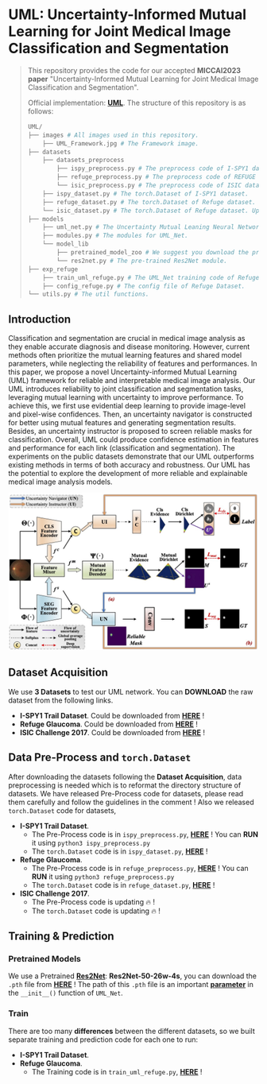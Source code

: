 # UML: Uncertainty-Informed Mutual Learning for Joint Medical Image Classification and Segmentation

> This repository provides the code for our accepted **MICCAI2023 paper** "Uncertainty-Informed Mutual Learning for
> Joint Medical Image Classification and Segmentation". 
> 
> Official implementation: [**UML**](https://link.springer.com/chapter/10.1007/978-3-031-43901-8_4). The structure of this repository is as follows:
> 
>```python
> UML/
> ├── images # All images used in this repository.
>     ├── UML_Framework.jpg # The Framework image.
> ├── datasets
>     ├── datasets_preprocess
>         ├── ispy_preprocess.py # The preprocess code of I-SPY1 dataset.
>         ├── refuge_preprocess.py # The preprocess code of REFUGE Glaucoma dataset.
>         └── isic_preprocess.py # The preprocess code of ISIC dataset. Updating 🔥.
>     ├── ispy_dataset.py # The torch.Dataset of I-SPY1 dataset.
>     ├── refuge_dataset.py # The torch.Dataset of Refuge dataset.
>     └── isic_dataset.py # The torch.Dataset of Refuge dataset. Updating 🔥.
> ├── models
>     ├── uml_net.py # The Uncertainty Mutual Leaning Neural Network.
>     ├── modules.py # The modules for UML_Net.
>     └── model_lib 
>         ├── pretrained_model_zoo # We suggest you download the pretrained model to this path.
>         └── res2net.py # The pre-trained Res2Net module.
> ├── exp_refuge 
>     ├── train_uml_refuge.py # The UML_Net training code of Refuge Dataset.
>     ├── config_refuge.py # The config file of Refuge Dataset.
> └── utils.py # The util functions.
> ```



## Introduction

Classification and segmentation are crucial in medical image analysis as they enable accurate diagnosis and disease
monitoring. However, current methods often prioritize the mutual learning features and shared model parameters, while
neglecting the reliability of features and performances. In this paper, we propose a novel Uncertainty-informed Mutual
Learning (UML) framework for reliable and interpretable medical image analysis. Our UML introduces reliability to joint
classification and segmentation tasks, leveraging mutual learning with uncertainty to improve performance. To achieve
this, we first use evidential deep learning to provide image-level and pixel-wise confidences. Then, an uncertainty
navigator is constructed for better using mutual features and generating segmentation results. Besides, an uncertainty
instructor is proposed to screen reliable masks for classification. Overall, UML could produce confidence estimation in
features and performance for each link (classification and segmentation). The experiments on the public datasets
demonstrate that our UML outperforms existing methods in terms of both accuracy and robustness. Our UML has the
potential to explore the development of more reliable and explainable medical image analysis models.

<img src="./images/UML_Framework.jpg" alt="UML_Framework " style="zoom:60%;" />



## Dataset Acquisition

We use **3 Datasets** to test our UML network. You can **DOWNLOAD** the raw dataset from the following links. 

- **I-SPY1 Trail Dataset**. Could be downloaded from [**HERE**](https://www.kaggle.com/datasets/saarthakkapse/ispy1-trail-dataset) ! 
- **Refuge Glaucoma**. Could be downloaded from [**HERE**](https://pan.baidu.com/s/1DE8a3UgwGJY85bsr4U7tdw?pwd=2023) ! 
- **ISIC Challenge 2017**. Could be downloaded from [**HERE**](https://challenge.isic-archive.com/data/#2017) ! 



## Data Pre-Process and `torch.Dataset`

After downloading the datasets following the **Dataset Acquisition**, data preprocessing is needed which is to reformat the directory structure  of datasets. We have released Pre-Process code for datasets, please read them carefully and follow the guidelines in the comment ! Also we released `torch.Dataset` code for datasets,

- **I-SPY1 Trail Dataset**. 
  - The Pre-Process code is in `ispy_preprocess.py`, [**HERE**](https://github.com/KarryRen/UML/blob/main/dataset/dataset_preprocess/ispy_preprocess.py) ! You can **RUN** it using `python3 ispy_preprocess.py`
  - The  `torch.Dataset` code is in `ispy_dataset.py`, [**HERE**](https://github.com/KarryRen/UML/blob/main/dataset/ispy_dataset.py) ! 
- **Refuge Glaucoma**. 
  - The Pre-Process code is in `refuge_preprocess.py`, [**HERE**](https://github.com/KarryRen/UML/blob/main/dataset/dataset_preprocess/refuge_preprocess.py) ! You can **RUN** it using `python3 refuge_preprocess.py`
  - The  `torch.Dataset` code is in `refuge_dataset.py`, [**HERE**](https://github.com/KarryRen/UML/blob/main/dataset/refuge_dataset.py) !
- **ISIC Challenge 2017**. 
  - The Pre-Process code is updating 🔥 !
  - The  `torch.Dataset` code is updating 🔥 !



## Training & Prediction

### Pretrained Models

We use a Pretrained [**Res2Net**](https://github.com/Res2Net/Res2Net-PretrainedModels?tab=readme-ov-file): **Res2Net-50-26w-4s**, you can download the `.pth` file from [**HERE**]((https://onedrive.live.com/redir?resid=4F84AEAD730E434C!116&authkey=!AOTqhF8ne_aakDI&e=EVb8Ri)) ! The path of this `.pth` file is an important [**parameter**](https://github.com/KarryRen/UML/blob/main/models/uml_net.py#L34) in the `__init__()` function of `UML_Net`.

### Train

There are too many **differences** between the different datasets, so we built separate training and prediction code for each one to run:

- **I-SPY1 Trail Dataset**.
- **Refuge Glaucoma**.
  - The Training code is in `train_uml_refuge.py`, [**HERE**]() !



